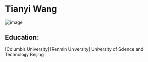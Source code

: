 
# Tianyi Wang

![image](https://github.com/user-attachments/assets/437c7f14-31c7-4450-bf1f-39344263ec83)


## Education:

[Columbia University]
[Renmin University]
University of Science and Technology Beijing
